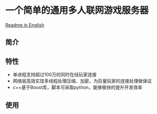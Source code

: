 # 一个简单的通用多人联网游戏服务器

[Readme in English](README.en.md)

## 简介

## 特性

- 单进程支持超过100万的同时在线玩家连接
- 网络层高效实现多线程处理压缩、加密，为巨量玩家的连接处理做保证
- c++基于Boost库，脚本可采取python，能够极快的提升开发效率

## 使用
